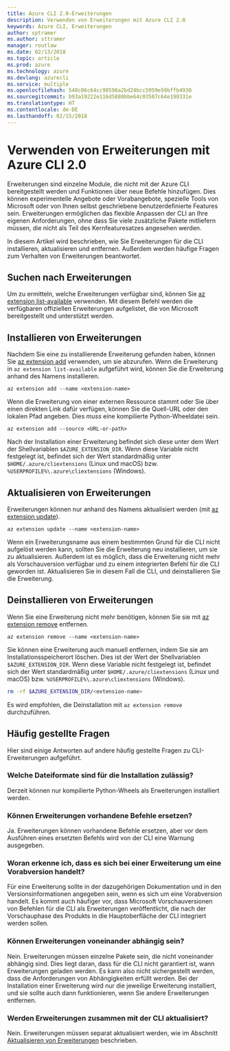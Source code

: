 ```yaml
---
title: Azure CLI 2.0-Erweiterungen
description: Verwenden von Erweiterungen mit Azure CLI 2.0
keywords: Azure CLI, Erweiterungen
author: sptramer
ms.author: sttramer
manager: routlaw
ms.date: 02/13/2018
ms.topic: article
ms.prod: azure
ms.technology: azure
ms.devlang: azurecli
ms.service: multiple
ms.openlocfilehash: 548c06c64cc98598a2bd24bcc5959e59bffb4930
ms.sourcegitcommit: b93a19222e116d5880bbe64c03507c64e190331e
ms.translationtype: HT
ms.contentlocale: de-DE
ms.lasthandoff: 02/15/2018
---
```

# <a name="using-extensions-with-the-azure-cli-20"></a>Verwenden von Erweiterungen mit Azure CLI 2.0

Erweiterungen sind einzelne Module, die nicht mit der Azure CLI bereitgestellt werden und Funktionen über neue Befehle hinzufügen. Dies können experimentelle Angebote oder Vorabangebote, spezielle Tools von Microsoft oder von Ihnen selbst geschriebene benutzerdefinierte Features sein. Erweiterungen ermöglichen das flexible Anpassen der CLI an Ihre eigenen Anforderungen, ohne dass Sie viele zusätzliche Pakete mitliefern müssen, die nicht als Teil des Kernfeaturesatzes angesehen werden.

In diesem Artikel wird beschrieben, wie Sie Erweiterungen für die CLI installieren, aktualisieren und entfernen. Außerdem werden häufige Fragen zum Verhalten von Erweiterungen beantwortet.

## <a name="finding-extensions"></a>Suchen nach Erweiterungen

Um zu ermitteln, welche Erweiterungen verfügbar sind, können Sie [az extension list-available](/cli/azure/extension?view=azure-cli-latest#az_extension_list_available) verwenden. Mit diesem Befehl werden die verfügbaren offiziellen Erweiterungen aufgelistet, die von Microsoft bereitgestellt und unterstützt werden.

## <a name="installing-extensions"></a>Installieren von Erweiterungen

Nachdem Sie eine zu installierende Erweiterung gefunden haben, können Sie [az extension add](https://docs.microsoft.com/en-us/cli/azure/extension?view=azure-cli-latest#az_extension_add) verwenden, um sie abzurufen. Wenn die Erweiterung in `az extension list-available` aufgeführt wird, können Sie die Erweiterung anhand des Namens installieren.

```azurecli
az extension add --name <extension-name>
```

Wenn die Erweiterung von einer externen Ressource stammt oder Sie über einen direkten Link dafür verfügen, können Sie die Quell-URL oder den lokalen Pfad angeben. Dies _muss_ eine kompilierte Python-Wheeldatei sein.

```azurecli
az extension add --source <URL-or-path>
```

Nach der Installation einer Erweiterung befindet sich diese unter dem Wert der Shellvariablen `$AZURE_EXTENSION_DIR`. Wenn diese Variable nicht festgelegt ist, befindet sich der Wert standardmäßig unter `$HOME/.azure/cliextensions` (Linux und macOS) bzw. `%USERPROFILE%\.azure\cliextensions` (Windows).

## <a name="updating-extensions"></a>Aktualisieren von Erweiterungen

Erweiterungen können nur anhand des Namens aktualisiert werden (mit [az extension update](https://docs.microsoft.com/en-us/cli/azure/extension?view=azure-cli-latest#az_extension_update)).

```azurecli
az extension update --name <extension-name>
```

Wenn ein Erweiterungsname aus einem bestimmten Grund für die CLI nicht aufgelöst werden kann, sollten Sie die Erweiterung neu installieren, um sie zu aktualisieren. Außerdem ist es möglich, dass die Erweiterung nicht mehr als Vorschauversion verfügbar und zu einem integrierten Befehl für die CLI geworden ist. Aktualisieren Sie in diesem Fall die CLI, und deinstallieren Sie die Erweiterung.

## <a name="uninstalling-extensions"></a>Deinstallieren von Erweiterungen

Wenn Sie eine Erweiterung nicht mehr benötigen, können Sie sie mit [az extension remove](https://docs.microsoft.com/en-us/cli/azure/extension?view=azure-cli-latest#az_extension_remove) entfernen.

```azurecli
az extension remove --name <extension-name>
```

Sie können eine Erweiterung auch manuell entfernen, indem Sie sie am Installationsspeicherort löschen. Dies ist der Wert der Shellvariablen `$AZURE_EXTENSION_DIR`. Wenn diese Variable nicht festgelegt ist, befindet sich der Wert standardmäßig unter `$HOME/.azure/cliextensions` (Linux und macOS) bzw. `%USERPROFILE%\.azure\cliextensions` (Windows).

```bash
rm -rf $AZURE_EXTENSION_DIR/<extension-name>
```

Es wird empfohlen, die Deinstallation mit `az extension remove` durchzuführen.

## <a name="faq"></a>Häufig gestellte Fragen

Hier sind einige Antworten auf andere häufig gestellte Fragen zu CLI-Erweiterungen aufgeführt.

### <a name="what-file-formats-are-allowed-for-installation"></a>Welche Dateiformate sind für die Installation zulässig?

Derzeit können nur kompilierte Python-Wheels als Erweiterungen installiert werden.

### <a name="can-extensions-replace-existing-commands"></a>Können Erweiterungen vorhandene Befehle ersetzen?

Ja. Erweiterungen können vorhandene Befehle ersetzen, aber vor dem Ausführen eines ersetzten Befehls wird von der CLI eine Warnung ausgegeben.

### <a name="how-can-i-tell-if-an-extension-is-in-pre-release"></a>Woran erkenne ich, dass es sich bei einer Erweiterung um eine Vorabversion handelt?

Für eine Erweiterung sollte in der dazugehörigen Dokumentation und in den Versionsinformationen angegeben sein, wenn es sich um eine Vorabversion handelt. Es kommt auch häufiger vor, dass Microsoft Vorschauversionen von Befehlen für die CLI als Erweiterungen veröffentlicht, die nach der Vorschauphase des Produkts in die Hauptoberfläche der CLI integriert werden sollen.

### <a name="can-extensions-depend-upon-each-other"></a>Können Erweiterungen voneinander abhängig sein?

Nein. Erweiterungen müssen einzelne Pakete sein, die nicht voneinander abhängig sind. Dies liegt daran, dass für die CLI nicht garantiert ist, wann Erweiterungen geladen werden. Es kann also nicht sichergestellt werden, dass die Anforderungen von Abhängigkeiten erfüllt werden. Bei der Installation einer Erweiterung wird nur die jeweilige Erweiterung installiert, und sie sollte auch dann funktionieren, wenn Sie andere Erweiterungen entfernen.

### <a name="are-extensions-updated-along-with-the-cli"></a>Werden Erweiterungen zusammen mit der CLI aktualisiert?

Nein. Erweiterungen müssen separat aktualisiert werden, wie im Abschnitt [Aktualisieren von Erweiterungen](#updating-extensions) beschrieben.
